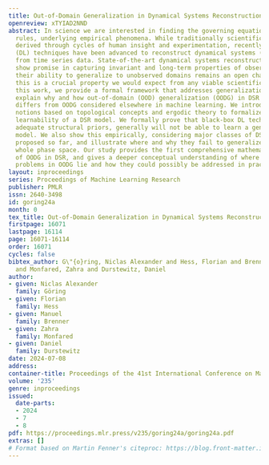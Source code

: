 ```yaml
---
title: Out-of-Domain Generalization in Dynamical Systems Reconstruction
openreview: xTYIAD2NND
abstract: In science we are interested in finding the governing equations, the dynamical
  rules, underlying empirical phenomena. While traditionally scientific models are
  derived through cycles of human insight and experimentation, recently deep learning
  (DL) techniques have been advanced to reconstruct dynamical systems (DS) directly
  from time series data. State-of-the-art dynamical systems reconstruction (DSR) methods
  show promise in capturing invariant and long-term properties of observed DS, but
  their ability to generalize to unobserved domains remains an open challenge. Yet,
  this is a crucial property we would expect from any viable scientific theory. In
  this work, we provide a formal framework that addresses generalization in DSR. We
  explain why and how out-of-domain (OOD) generalization (OODG) in DSR profoundly
  differs from OODG considered elsewhere in machine learning. We introduce mathematical
  notions based on topological concepts and ergodic theory to formalize the idea of
  learnability of a DSR model. We formally prove that black-box DL techniques, without
  adequate structural priors, generally will not be able to learn a generalizing DSR
  model. We also show this empirically, considering major classes of DSR algorithms
  proposed so far, and illustrate where and why they fail to generalize across the
  whole phase space. Our study provides the first comprehensive mathematical treatment
  of OODG in DSR, and gives a deeper conceptual understanding of where the fundamental
  problems in OODG lie and how they could possibly be addressed in practice.
layout: inproceedings
series: Proceedings of Machine Learning Research
publisher: PMLR
issn: 2640-3498
id: goring24a
month: 0
tex_title: Out-of-Domain Generalization in Dynamical Systems Reconstruction
firstpage: 16071
lastpage: 16114
page: 16071-16114
order: 16071
cycles: false
bibtex_author: G\"{o}ring, Niclas Alexander and Hess, Florian and Brenner, Manuel
  and Monfared, Zahra and Durstewitz, Daniel
author:
- given: Niclas Alexander
  family: Göring
- given: Florian
  family: Hess
- given: Manuel
  family: Brenner
- given: Zahra
  family: Monfared
- given: Daniel
  family: Durstewitz
date: 2024-07-08
address:
container-title: Proceedings of the 41st International Conference on Machine Learning
volume: '235'
genre: inproceedings
issued:
  date-parts:
  - 2024
  - 7
  - 8
pdf: https://proceedings.mlr.press/v235/goring24a/goring24a.pdf
extras: []
# Format based on Martin Fenner's citeproc: https://blog.front-matter.io/posts/citeproc-yaml-for-bibliographies/
---
```

